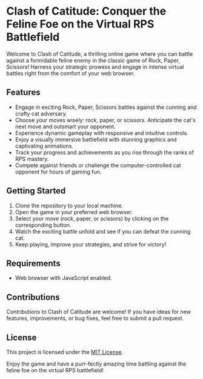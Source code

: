 # Clash of Catitude: Conquer the Feline Foe on the Virtual RPS Battlefield

Welcome to Clash of Catitude, a thrilling online game where you can battle against a formidable feline enemy in the classic game of Rock, Paper, Scissors! Harness your strategic prowess and engage in intense virtual battles right from the comfort of your web browser.

## Features
- Engage in exciting Rock, Paper, Scissors battles against the cunning and crafty cat adversary.
- Choose your moves wisely: rock, paper, or scissors. Anticipate the cat's next move and outsmart your opponent.
- Experience dynamic gameplay with responsive and intuitive controls.
- Enjoy a visually immersive battlefield with stunning graphics and captivating animations.
- Track your progress and achievements as you rise through the ranks of RPS mastery.
- Compete against friends or challenge the computer-controlled cat opponent for hours of gaming fun.

## Getting Started
1. Clone the repository to your local machine.
2. Open the game in your preferred web browser.
3. Select your move (rock, paper, or scissors) by clicking on the corresponding button.
4. Watch the exciting battle unfold and see if you can defeat the cunning cat.
5. Keep playing, improve your strategies, and strive for victory!

## Requirements
- Web browser with JavaScript enabled.

## Contributions
Contributions to Clash of Catitude are welcome! If you have ideas for new features, improvements, or bug fixes, feel free to submit a pull request.

## License
This project is licensed under the [MIT License](LICENSE).

Enjoy the game and have a purr-fectly amazing time battling against the feline foe on the virtual RPS battlefield!
